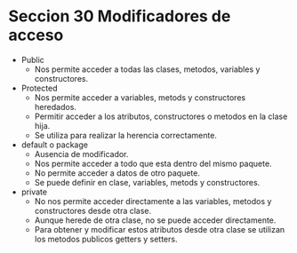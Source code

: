 # Seccion 30 Modificadores de acceso
- Public
    - Nos permite acceder a todas las clases, metodos, variables y constructores.
- Protected
    - Nos permite acceder a variables, metods y constructores heredados.
    - Permitir acceder a los atributos, constructores o metodos en la clase hija.
    - Se utiliza para realizar la herencia correctamente.
- default o package
    - Ausencia de modificador.
    - Nos permite acceder a todo que esta dentro del mismo paquete.
    - No permite acceder a datos de otro paquete.
    - Se puede definir en clase, variables, metods y constructores.
- private
    - No nos permite acceder directamente a las variables, metodos y constructores desde otra clase.
    - Aunque herede de otra clase, no se puede acceder directamente.
    - Para obtener y modificar estos atributos desde otra clase se utilizan los metodos publicos getters y setters.
